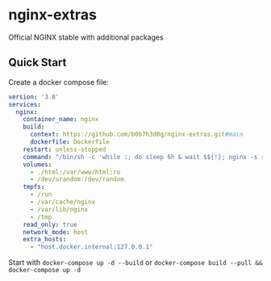 # nginx-extras

Official NGINX stable with additional packages

Quick Start
-----------

Create a docker compose file:

```yaml
version: '3.8'
services:
  nginx:
    container_name: nginx
    build:
      context: https://github.com/b0b7h3d0g/nginx-extras.git#main
      dockerfile: Dockerfile
    restart: unless-stopped
    command: "/bin/sh -c 'while :; do sleep 6h & wait $${!}; nginx -s reload; done & nginx -g \"daemon off;\"'"
    volumes:
      - ./html:/var/www/html:ro
      - /dev/urandom:/dev/random
    tmpfs:
      - /run
      - /var/cache/nginx
      - /var/lib/nginx
      - /tmp
    read_only: true
    network_mode: host
    extra_hosts:
      - "host.docker.internal:127.0.0.1"
```

Start with `docker-compose up -d --build` or `docker-compose build --pull && docker-compose up -d`
